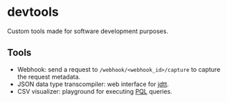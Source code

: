 # devtools

Custom tools made for software development purposes.

## Tools

- Webhook: send a request to `/webhook/<webhook_id>/capture` to capture the request metadata.
- JSON data type transcompiler: web interface for [jdtt](https://github.com/joeyshi12/json-data-type-transcompiler).
- CSV visualizer: playground for executing [PQL](https://github.com/joeyshi12/pql-parser) queries.
